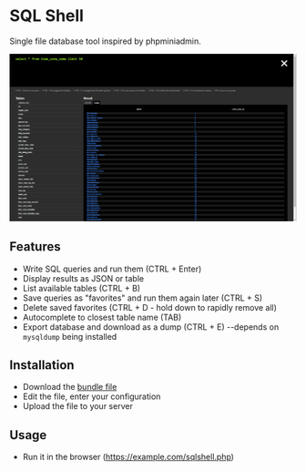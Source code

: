 # SQL Shell
Single file database tool inspired by phpminiadmin.

![Screenshot](https://github.com/ThePaavero/sqlshell/blob/master/screenshot.png)

## Features
* Write SQL queries and run them (CTRL + Enter)
* Display results as JSON or table
* List available tables (CTRL + B)
* Save queries as "favorites" and run them again later (CTRL + S)
* Delete saved favorites (CTRL + D - hold down to rapidly remove all)
* Autocomplete to closest table name (TAB)
* Export database and download as a dump (CTRL + E) --depends on `mysqldump` being installed

## Installation
* Download the [bundle file](https://raw.githubusercontent.com/ThePaavero/sqlshell/master/public/sqlshell.php)
* Edit the file, enter your configuration
* Upload the file to your server

## Usage
* Run it in the browser (https://example.com/sqlshell.php)
